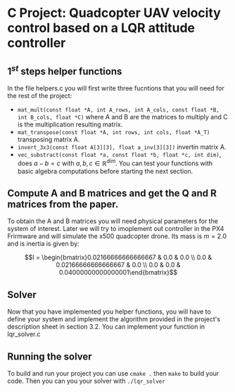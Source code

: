 # C Project: Quadcopter UAV velocity control based on a LQR attitude controller 

##  $1^{st}$ steps helper functions
In the file helpers.c you will first write three fucntions that you will need for the rest of the project:
- ```mat_mult(const float *A, int A_rows, int A_cols, const float *B, int B_cols, float *C)``` where A and B are the matrices to multiply and C is the multiplication resulting matrix.
- ```mat_transpose(const float *A, int rows, int cols, float *A_T)``` transposing matrix A.
- ```invert_3x3(const float A[3][3], float a_inv[3][3])``` invertin matrix A.
- ```vec_substract(const float *a, const float *b, float *c, int dim)```, does $a - b = c$ with $a,b,c \in \mathbb{R}^{dim}$.
You can test your functions with basic algebra computations before starting the next section.

## Compute A and B matrices and get the Q and R matrices from the paper.

To obtain the A and B matrices you will need physical parameters for the system of interest. Later we will try to imoplement out controller in the PX4 Frirmware and will simulate the x500 quadcopter drone. Its mass is $m=2.0$ and is inertia is given by:
```math
I = \begin{bmatrix}0.02166666666666667 & 0.0 & 0.0 \\
0.0 & 0.02166666666666667 & 0.0 \\
0.0 & 0.0 & 0.04000000000000001\end{bmatrix}
```
## Solver
Now that you have implemented you helper functions, you will have to define your system and implement the algorithm provided in the project's description sheet in section 3.2.
You can implement your function in lqr_solver.c

## Running the solver
To build and run your project you can use ```cmake .``` then ```make``` to build your code. Then you can you your solver with ```./lqr_solver```
